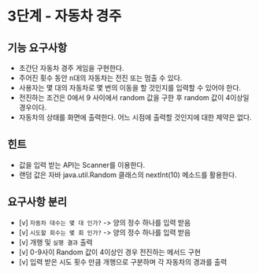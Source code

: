 # 3단계 - 자동차 경주

## 기능 요구사항

- 초간단 자동차 경주 게임을 구현한다.
- 주어진 횟수 동안 n대의 자동차는 전진 또는 멈출 수 있다.
- 사용자는 몇 대의 자동차로 몇 번의 이동을 할 것인지를 입력할 수 있어야 한다.
- 전진하는 조건은 0에서 9 사이에서 random 값을 구한 후 random 값이 4이상일 경우이다.
- 자동차의 상태를 화면에 출력한다. 어느 시점에 출력할 것인지에 대한 제약은 없다.

## 힌트
- 값을 입력 받는 API는 Scanner를 이용한다.
- 랜덤 값은 자바 java.util.Random 클래스의 nextInt(10) 메소드를 활용한다.

## 요구사항 분리
- [v] `자동차 대수는 몇 대 인가?` -> 양의 정수 하나를 입력 받음
- [v] `시도할 회수는 몇 회 인가?` -> 양의 정수 하나를 입력 받음
- [v] 개행 및 `실행 결과` 출력
- [v] 0-9사이 Random 값이 4이상인 경우 전진하는 메서드 구현
- [v] 입력 받은 시도 횟수 만큼 개행으로 구분하며 각 자동차의 경과를 출력